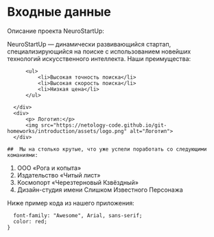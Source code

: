 <!DOCTYPE html>
<html>
  <head>
    <meta charset="utf-8">
    <title>Моя тестовая страница</title>
  </head>
  <body>
    <div>
          <h1>Входные данные</h1>
          <p>Описание проекта NeuroStartUp:</p>
          <p>NeuroStartUp — динамически развивающийся стартап, специализирующийся на поиске с использованием новейших технологий искусственного интеллекта. Наши преимущества:</p> 

          <ul>
              <li>Высокая точность поиска</li> 
              <li>Высокая скорость поиска</li>
              <li>Низкая цена</li>
          </ul>

      </div>
      <div>
          <p> Логотип:</p>
          <img src="https://netology-code.github.io/git-homeworks/introduction/assets/logo.png" alt="Логотип">
      </div>

    ##  Мы на столько крутые, что уже успели поработать со следующими команиями:

1. ООО «Рога и копыта»
2. Издательство «Читый лист»
3. Космопорт «Черезтерновый Кзвёздный»
4. Дизайн-студия имени Слишком Известного Персонажа

Ниже пример кода из нашего приложения:

```.selector {
  font-family: "Awesome", Arial, sans-serif;
  color: red;
}
```

  </body>
</html>